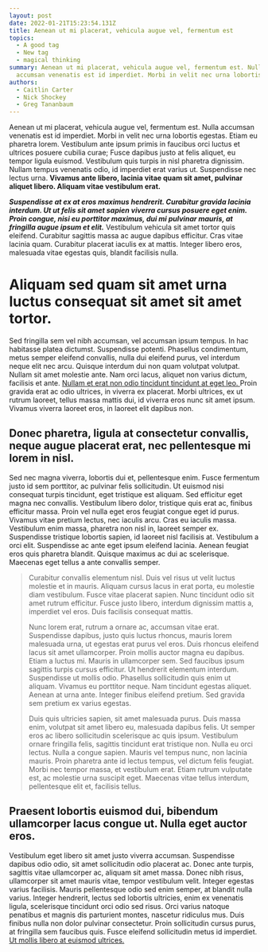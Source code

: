```yaml
---
layout: post
date: 2022-01-21T15:23:54.131Z
title: Aenean ut mi placerat, vehicula augue vel, fermentum est
topics:
  - A good tag
  - New tag
  - magical thinking
summary: Aenean ut mi placerat, vehicula augue vel, fermentum est. Nulla
  accumsan venenatis est id imperdiet. Morbi in velit nec urna lobortis egestas.
authors:
  - Caitlin Carter
  - Nick Shockey
  - Greg Tananbaum
---
```

Aenean ut mi placerat, vehicula augue vel, fermentum est. Nulla accumsan venenatis est id imperdiet. Morbi in velit nec urna lobortis egestas. Etiam eu pharetra lorem. Vestibulum ante ipsum primis in faucibus orci luctus et ultrices posuere cubilia curae; Fusce dapibus justo at felis aliquet, eu tempor ligula euismod. Vestibulum quis turpis in nisl pharetra dignissim. Nullam tempus venenatis odio, id imperdiet erat varius ut. Suspendisse nec lectus urna. **Vivamus ante libero, lacinia vitae quam sit amet, pulvinar aliquet libero. Aliquam vitae vestibulum erat.**

***Suspendisse at ex at eros maximus hendrerit. Curabitur gravida lacinia interdum. Ut ut felis sit amet sapien viverra cursus posuere eget enim. Proin congue, nisi eu porttitor maximus, dui mi pulvinar mauris, at fringilla augue ipsum et elit.*** Vestibulum vehicula sit amet tortor quis eleifend. Curabitur sagittis massa ac augue dapibus efficitur. Cras vitae lacinia quam. Curabitur placerat iaculis ex at mattis. Integer libero eros, malesuada vitae egestas quis, blandit facilisis nulla.

# Aliquam sed quam sit amet urna luctus consequat sit amet sit amet tortor.

Sed fringilla sem vel nibh accumsan, vel accumsan ipsum tempus. In hac habitasse platea dictumst. Suspendisse potenti. Phasellus condimentum, metus semper eleifend convallis, nulla dui eleifend purus, vel interdum neque elit nec arcu. Quisque interdum dui non quam volutpat volutpat. Nullam sit amet molestie ante. Nam orci lacus, aliquet non varius dictum, facilisis et ante. [Nullam et erat non odio tincidunt tincidunt at eget leo. ](https://oa.works)Proin gravida erat ac odio ultrices, in viverra ex placerat. Morbi ultrices, ex ut rutrum laoreet, tellus massa mattis dui, id viverra eros nunc sit amet ipsum. Vivamus viverra laoreet eros, in laoreet elit dapibus non.

## Donec pharetra, ligula at consectetur convallis, neque augue placerat erat, nec pellentesque mi lorem in nisl.

Sed nec magna viverra, lobortis dui et, pellentesque enim. Fusce fermentum justo id sem porttitor, ac pulvinar felis sollicitudin. Ut euismod nisi consequat turpis tincidunt, eget tristique est aliquam. Sed efficitur eget magna nec convallis. Vestibulum libero dolor, tristique quis erat ac, finibus efficitur massa. Proin vel nulla eget eros feugiat congue eget id purus. Vivamus vitae pretium lectus, nec iaculis arcu. Cras eu iaculis massa. Vestibulum enim massa, pharetra non nisl in, laoreet semper ex. Suspendisse tristique lobortis sapien, id laoreet nisl facilisis at. Vestibulum a orci elit. Suspendisse ac ante eget ipsum eleifend lacinia. Aenean feugiat eros quis pharetra blandit. Quisque maximus ac dui ac scelerisque. Maecenas eget tellus a ante convallis semper.

> Curabitur convallis elementum nisl. Duis vel risus ut velit luctus molestie et in mauris. Aliquam cursus lacus in erat porta, eu molestie diam vestibulum. Fusce vitae placerat sapien. Nunc tincidunt odio sit amet rutrum efficitur. Fusce justo libero, interdum dignissim mattis a, imperdiet vel eros. Duis facilisis consequat mattis.
>
> Nunc lorem erat, rutrum a ornare ac, accumsan vitae erat. Suspendisse dapibus, justo quis luctus rhoncus, mauris lorem malesuada urna, ut egestas erat purus vel eros. Duis rhoncus eleifend lacus sit amet ullamcorper. Proin mollis auctor magna eu dapibus. Etiam a luctus mi. Mauris in ullamcorper sem. Sed faucibus ipsum sagittis turpis cursus efficitur. Ut hendrerit elementum interdum. Suspendisse ut mollis odio. Phasellus sollicitudin quis enim ut aliquam. Vivamus eu porttitor neque. Nam tincidunt egestas aliquet. Aenean at urna ante. Integer finibus eleifend pretium. Sed gravida sem pretium ex varius egestas.
>
> Duis quis ultricies sapien, sit amet malesuada purus. Duis massa enim, volutpat sit amet libero eu, malesuada dapibus felis. Ut semper eros ac libero sollicitudin scelerisque ac quis ipsum. Vestibulum ornare fringilla felis, sagittis tincidunt erat tristique non. Nulla eu orci lectus. Nulla a congue sapien. Mauris vel tempus nunc, non lacinia mauris. Proin pharetra ante id lectus tempus, vel dictum felis feugiat. Morbi nec tempor massa, et vestibulum erat. Etiam rutrum vulputate est, ac molestie urna suscipit eget. Maecenas vitae tellus interdum, pellentesque elit et, facilisis tellus.

## Praesent lobortis euismod dui, bibendum ullamcorper lacus congue ut. Nulla eget auctor eros.

Vestibulum eget libero sit amet justo viverra accumsan. Suspendisse dapibus odio odio, sit amet sollicitudin odio placerat ac. Donec ante turpis, sagittis vitae ullamcorper ac, aliquam sit amet massa. Donec nibh risus, ullamcorper sit amet mauris vitae, tempor vestibulum velit. Integer egestas varius facilisis. Mauris pellentesque odio sed enim semper, at blandit nulla varius. Integer hendrerit, lectus sed lobortis ultricies, enim ex venenatis ligula, scelerisque tincidunt orci odio sed risus. Orci varius natoque penatibus et magnis dis parturient montes, nascetur ridiculus mus. Duis finibus nulla non dolor pulvinar consectetur. Proin sollicitudin cursus purus, at fringilla sem faucibus quis. Fusce eleifend sollicitudin metus id imperdiet. [Ut mollis libero at euismod ultrices.](https://oa.works)